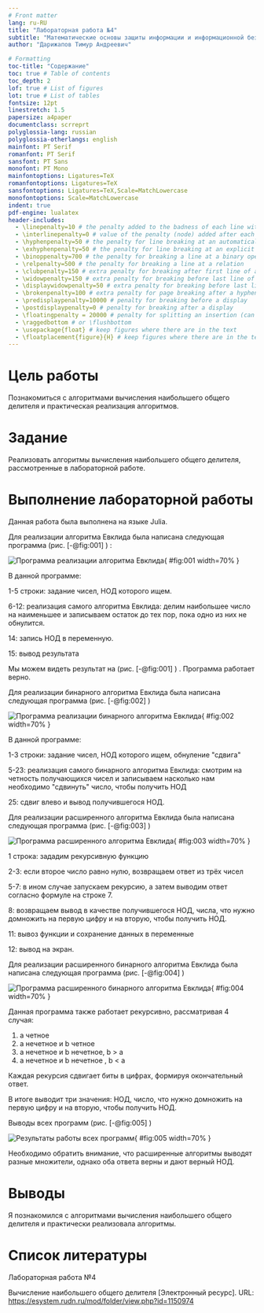 ```yaml
---
# Front matter
lang: ru-RU
title: "Лабораторная работа №4"
subtitle: "Математические основы защиты информации и информационной безопасности"
author: "Дарижапов Тимур Андреевич"

# Formatting
toc-title: "Содержание"
toc: true # Table of contents
toc_depth: 2
lof: true # List of figures
lot: true # List of tables
fontsize: 12pt
linestretch: 1.5
papersize: a4paper
documentclass: scrreprt
polyglossia-lang: russian
polyglossia-otherlangs: english
mainfont: PT Serif
romanfont: PT Serif
sansfont: PT Sans
monofont: PT Mono
mainfontoptions: Ligatures=TeX
romanfontoptions: Ligatures=TeX
sansfontoptions: Ligatures=TeX,Scale=MatchLowercase
monofontoptions: Scale=MatchLowercase
indent: true
pdf-engine: lualatex
header-includes:
  - \linepenalty=10 # the penalty added to the badness of each line within a paragraph (no associated penalty node) Increasing the value makes tex try to have fewer lines in the paragraph.
  - \interlinepenalty=0 # value of the penalty (node) added after each line of a paragraph.
  - \hyphenpenalty=50 # the penalty for line breaking at an automatically inserted hyphen
  - \exhyphenpenalty=50 # the penalty for line breaking at an explicit hyphen
  - \binoppenalty=700 # the penalty for breaking a line at a binary operator
  - \relpenalty=500 # the penalty for breaking a line at a relation
  - \clubpenalty=150 # extra penalty for breaking after first line of a paragraph
  - \widowpenalty=150 # extra penalty for breaking before last line of a paragraph
  - \displaywidowpenalty=50 # extra penalty for breaking before last line before a display math
  - \brokenpenalty=100 # extra penalty for page breaking after a hyphenated line
  - \predisplaypenalty=10000 # penalty for breaking before a display
  - \postdisplaypenalty=0 # penalty for breaking after a display
  - \floatingpenalty = 20000 # penalty for splitting an insertion (can only be split footnote in standard LaTeX)
  - \raggedbottom # or \flushbottom
  - \usepackage{float} # keep figures where there are in the text
  - \floatplacement{figure}{H} # keep figures where there are in the text
---
```


# Цель работы

Познакомиться с алгоритмами вычисления наибольшего общего делителя и практическая реализация алгоритмов. 

# Задание

Реализовать алгоритмы вычисления наибольшего общего делителя, рассмотренные в лабораторной работе.


# Выполнение лабораторной работы

 
Данная работа была выполнена на языке Julia. 

Для реализации алгоритма Евклида была написана следующая программа (рис. [-@fig:001] ) :

![Программа реализации алгоритма Евклида](image/1.png){ #fig:001 width=70% }

В данной программе: 

1-5 строки: задание чисел, НОД которого ищем.

6-12: реализация самого алгоритма Евклида: делим наибольшее число на наименьшее и записываем остаток до тех пор, пока одно из них не обнулится. 

14: запись НОД в переменную.

15: вывод результата

Мы можем видеть результат на (рис. [-@fig:001] ) . Программа работает верно.

Для реализации бинарного алгоритма Евклида была написана следующая программа (рис. [-@fig:002] )

![Программа реализации бинарного алгоритма Евклида](image/2.png){ #fig:002 width=70% }

В данной программе: 

1-3 строки: задание чисел, НОД которого ищем, обнуление "сдвига"

5-23: реализация самого бинарного алгоритма Евклида: смотрим на четность получающихся чисел и записываем насколько нам необходимо "сдвинуть" число, чтобы получить НОД 

25: сдвиг влево и вывод получившегося НОД.

Для реализации расширенного алгоритма Евклида была написана следующая программа (рис. [-@fig:003] )

![Программа расширенного алгоритма Евклида](image/3.png){ #fig:003 width=70% }

1 строка: зададим рекурсивную функцию

2-3: если второе число равно нулю, возвращаем ответ из трёх чисел

5-7: в ином случае запускаем рекурсию, а затем выводим ответ согласно формуле на строке 7.

8: возвращаем вывод в качестве получившегося НОД, числа, что нужно домножить на первую цифру и на вторую, чтобы получить НОД.

11: вывоз функции и сохранение данных в переменные

12: вывод на экран. 

Для реализации расширенного бинарного алгоритма Евклида была написана следующая программа (рис. [-@fig:004] )

![Программа расширенного бинарного алгоритма Евклида](image/4.png){ #fig:004 width=70% }

Данная программа также работает рекурсивно, рассматривая 4 случая:
1) а четное 
2) а нечетное и b четное 
3) а нечетное и b нечетное, b > a 
4) а нечетное и b нечетное , b < a

Каждая рекурсия сдвигает биты в цифрах, формируя окончательный ответ.

В итоге выводит три значения: НОД, число, что нужно домножить на первую цифру и на вторую, чтобы получить НОД.

Выводы всех программ (рис. [-@fig:005] ) 

![Результаты работы всех программ](image/5.png){ #fig:005 width=70% }

Необходимо обратить внимание, что расширенные алгоритмы выводят разные множители, однако оба ответа верны и дают верный НОД.

# Выводы

Я познакомился с алгоритмами вычисления наибольшего общего делителя и практически реализовала алгоритмы. 

# Список литературы

Лабораторная работа №4

Вычисление наибольшего общего делителя [Электронный ресурс]. URL: https://esystem.rudn.ru/mod/folder/view.php?id=1150974

